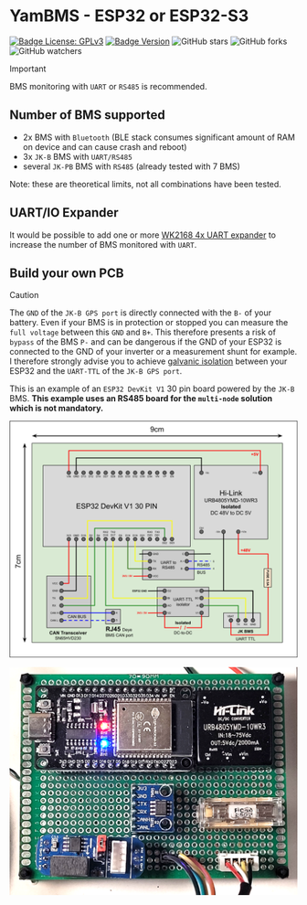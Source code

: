 # YamBMS - ESP32 or ESP32-S3

[![Badge License: GPLv3](https://img.shields.io/badge/License-GPLv3-brightgreen.svg)](https://www.gnu.org/licenses/gpl-3.0)
[![Badge Version](https://img.shields.io/github/v/release/Sleeper85/esphome-yambms?include_prereleases&color=yellow&logo=DocuSign&logoColor=white)](https://github.com/Sleeper85/esphome-yambms/releases/latest)
![GitHub stars](https://img.shields.io/github/stars/Sleeper85/esphome-yambms)
![GitHub forks](https://img.shields.io/github/forks/Sleeper85/esphome-yambms)
![GitHub watchers](https://img.shields.io/github/watchers/Sleeper85/esphome-yambms)

> [!IMPORTANT]
> BMS monitoring with `UART` or `RS485` is recommended.

## Number of BMS supported

* 2x BMS with `Bluetooth` (BLE stack consumes significant amount of RAM on device and can cause crash and reboot)
* 3x `JK-B` BMS with `UART/RS485`
* several `JK-PB` BMS with `RS485` (already tested with 7 BMS)

Note: these are theoretical limits, not all combinations have been tested.

## UART/IO Expander

It would be possible to add one or more [WK2168 4x UART expander](https://esphome.io/components/weikai.html) to increase the number of BMS monitored with `UART`.

## Build your own PCB

> [!CAUTION]
> The `GND` of the `JK-B GPS port` is directly connected with the `B-` of your battery. Even if your BMS is in protection or stopped you can measure the `full voltage` between this `GND` and `B+`. This therefore presents a risk of `bypass` of the BMS `P-` and can be dangerous if the GND of your ESP32 is connected to the GND of your inverter or a measurement shunt for example.
> I therefore strongly advise you to achieve [galvanic isolation](BMS_JK-B_UART_solution.md#galvanic-isolation-of-the-uart-ttl-connection) between your ESP32 and the `UART-TTL` of the `JK-B GPS port`.

This is an example of an `ESP32 DevKit V1` 30 pin board powered by the `JK-B` BMS. **This example uses an RS485 board for the `multi-node` solution which is not mandatory.**

![Image](../../images/PCB_ESP32_JK-BMS-CAN_powered_by_JK-BMS.png "PCB ESP32 JK-BMS-CAN powered by JK-BMS")

![Image](../../images/PCB_ESP32_JK-BMS-CAN_Prototype.png "PCB ESP32 JK-BMS-CAN powered by JK-BMS")
